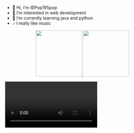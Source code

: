 - 👋 Hi, I’m @Pop195pop
- 👀 I’m interested in web development
- 🌱 I’m currently learning java and python
- 🎶 I really like music 


<p align="center">
<a href="https://github.com/aryankeluskar">
  <img height="150em" src="https://github-readme-stats-eight-theta.vercel.app/api?username=pratyaygopal&show_icons=true&theme=chartreuse-dark&include_all_commits=true&count_private=true"/>
  <img height="150em" src="https://github-readme-stats-eight-theta.vercel.app/api/top-langs/?username=pratyaygopal&layout=compact&langs_count=8&theme=chartreuse-dark"/>
</a>
</p>

<video src =www.youtube.com/embed/SUC5CNBP5j4 >
<iframe width="560" height="315" src="https://www.youtube.com/embed/SUC5CNBP5j4" title="YouTube video player" frameborder="0" allow="accelerometer; autoplay; clipboard-write; encrypted-media; gyroscope; picture-in-picture" allowfullscreen></iframe>
</video>
